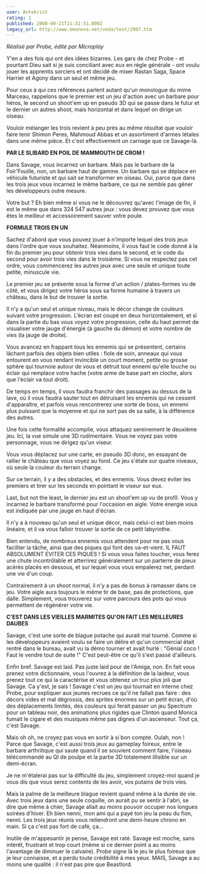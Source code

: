 ```yaml
---
user: Antekrist
rating: 1
published: 2008-09-21T11:31:51.000Z
legacy_url: http://www.emunova.net/veda/test/2907.htm
---
```

_Réalisé par Probe, édité par Microplay_  

  

Y'en a des fois qui ont des idées bizarres. Les gars de chez Probe - et pourtant Dieu sait si je suis conciliant avec eux en règle générale - ont voulu jouer les apprentis sorciers et ont décidé de mixer Rastan Saga, Space Harrier et Agony dans un seul et même jeu.  

Pour ceux à qui ces références parlent autant qu'un monologue du mime Marceau, rappelons que le premier est un jeu d'action avec un barbare pour héros, le second un shoot'em up en pseudo 3D qui se passe dans le futur et le dernier un autres shoot, mais horizontal et dans lequel on dirige un oiseau.  

Vouloir mélanger les trois revient à peu près au même résultat que vouloir faire tenir Shimon Peres, Mahmoud Abbas et un assortiment d'armes létales dans une même pièce. Et c'est effectivement un carnage que ce Savage-là.  

  

**PAR LE SLIBARD EN POIL DE MAMMOUTH DE CROM !**  

Dans Savage, vous incarnez un barbare. Mais pas le barbare de la Foir'Fouille, non, un barbare haut de gamme. Un barbare qui se déplace en véhicule futuriste et qui sait se transformer en oiseau. Oui, parce que dans les trois jeux vous incarnez le même barbare, ce qui ne semble pas gêner les développeurs outre mesure.  

Votre but ? Eh bien même si vous ne le découvrez qu'avec l'image de fin, il est le même que dans 324 547 autres jeux : vous devez prouvez que vous êtes le meilleur et accessoirement sauver votre poule.  

  

**FORMULE TROIS EN UN**  

Sachez d'abord que vous pouvez jouer à n'importe lequel des trois jeux dans l'ordre que vous souhaitez. Néanmoins, il vous faut le code donné à la fin du premier jeu pour obtenir trois vies dans le second, et le code du second pour avoir trois vies dans le troisième. Si vous ne respectez pas cet ordre, vous commencerez les autres jeux avec une seule et unique toute petite, minuscule vie.  

  

Le premier jeu se présente sous la forme d'un action / plates-formes vu de côté, et vous dirigez votre héros sous sa forme humaine à travers un château, dans le but de trouver la sortie.  

Il n'y a qu'un seul et unique niveau, mais le décor change de couleurs suivant votre progression. L'écran est coupé en deux horizontalement, et si dans la partie du bas vous voyez votre progression, celle du haut permet de visualiser votre jauge d'énergie (à gauche du démon) et votre nombre de vies (la jauge de droite).  

Vous avancez en frappant tous les ennemis qui se présentent, certains lâchant parfois des objets bien utiles : fiole de soin, anneaux qui vous entourent en vous rendant invincible un court moment, petite ou grosse sphère qui tournoie autour de vous et détruit tout ennemi qu'elle touche ou éclair qui remplace votre hache (votre arme de base part en cloche, alors que l'éclair va tout droit).  

De temps en temps, il vous faudra franchir des passages au dessus de la lave, où il vous faudra sauter tout en détruisant les ennemis qui ne cessent d'apparaître, et parfois vous rencontrerez une sorte de boss, un ennemi plus puissant que la moyenne et qui ne sort pas de sa salle, à la différence des autres.  

  

Une fois cette formalité accomplie, vous attaquez sereinement le deuxième jeu. Ici, la vue simule une 3D rudimentaire. Vous ne voyez pas votre personnage, vous ne dirigez qu'un viseur.   

Vous vous déplacez sur une carte, en pseudo 3D donc, en essayant de rallier le château que vous voyez au fond. Ce jeu s'étale sur quatre niveaux, où seule la couleur du terrain change.  

Sur ce terrain, il y a des obstacles, et des ennemis. Vous devez éviter les premiers et tirer sur les seconds en pointant le viseur sur eux.  

  

Last, but not the least, le dernier jeu est un shoot'em up vu de profil. Vous y incarnez le barbare transformé pour l'occasion en aigle. Votre énergie vous est indiquée par une jauge en haut d'écran.  

Il n'y a à nouveau qu'un seul et unique décor, mais celui-ci est bien moins linéaire, et il va vous falloir trouver la sortie de ce petit labyrinthe.  

Bien entendu, de nombreux ennemis vous attendent pour ne pas vous faciliter la tâche, ainsi que des piques qui font des va-et-vient. IL FAUT ABSOLUMENT EVITER CES PIQUES ! Si vous vous faites toucher, vous ferez une chute incontrôlable et atterrirez généralement sur un parterre de pieux acérés placés en dessous, et sur lequel vous vous empalerez net, perdant une vie d'un coup.  

Contrairement à un shoot normal, il n'y a pas de bonus à ramasser dans ce jeu. Votre aigle aura toujours le même tir de base, pas de protections, que dalle. Simplement, vous trouverez sur votre parcours des pots qui vous permettent de régénérer votre vie.  

  

  

**C'EST DANS LES VIEILLES MARMITES QU'ON FAIT LES MEILLEURES DAUBES**  

Savage, c'est une sorte de blague potache qui aurait mal tourné. Comme si les développeurs avaient voulu se faire un délire et qu'un commercial était rentré dans le bureau, avait vu la démo tourner et avait hurlé : "Génial coco ! Faut le vendre tout de suite !" C'est peut-être ce qu'il s'est passé d'ailleurs.  

Enfin bref. Savage est laid. Pas juste laid pour de l'Amiga, non. En fait vous prenez votre dictionnaire, vous l'ouvrez à la définition de la laideur, vous prenez tout ce qui la caractérise et vous obtenez un truc plus joli que Savage. Ca y'est, je sais ! Savage c'est un jeu qui tournait en interne chez Probe, pour expliquer aux jeunes recrues ce qu'il ne fallait pas faire : des décors vides et mal dégrossis, des sprites énormes sur un petit écran, d'où des déplacements limités, des couleurs qui ferait passer un jeu Spectrum pour un tableau noir, des animations plus rigides que Clinton quand Monica fumait le cigare et des musiques même pas dignes d'un ascenseur. Tout ça, c'est Savage.  

Mais oh oh, ne croyez pas vous en sortir à si bon compte. Oulah, non ! Parce que Savage, c'est aussi trois jeux au gameplay foireux, entre le barbare arthritique qui saute quand il se souvient comment faire, l'oiseau télécommandé au QI de poulpe et la partie 3D totalement illisible sur un demi-écran.  

Je ne m'étalerai pas sur la difficulté du jeu, simplement croyez-moi quand je vous dis que vous serez contents de les avoir, vos putains de trois vies.  

  

Mais la palme de la meilleure blague revient quand même à la durée de vie. Avec trois jeux dans une seule coquille, on aurait pu se sentir à l'abri, se dire que même à chier, Savage allait au moins pouvoir occuper nos longues soirées d'hiver. Eh bien nenni, mon ami qui a payé ton jeu la peau du fion, nenni. Les trois jeux réunis vous retiendront une demi-heure chrono en main. Si ça c'est pas fort de café, ça...  

  

Inutile de m'appesantir je pense, Savage est raté. Savage est moche, sans intérêt, frustrant et trop court (même si ce dernier point a au moins l'avantage de diminuer le calvaire). Probe signe là le jeu le plus foireux que je leur connaisse, et a perdu toute crédibilité à mes yeux. MAIS, Savage a au moins une qualité : il n'est pas pire que Beastlord.